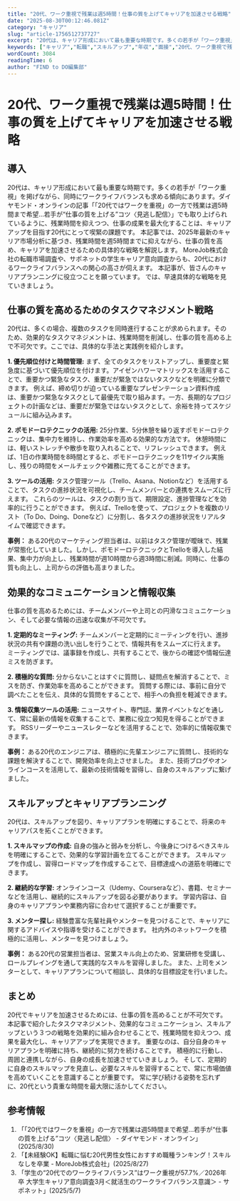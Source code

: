 ```yaml
---
title: "20代、ワーク重視で残業は週5時間！仕事の質を上げてキャリアを加速させる戦略"
date: "2025-08-30T00:12:46.081Z"
category: "キャリア"
slug: "article-1756512737727"
excerpt: "20代は、キャリア形成において最も重要な時期です。多くの若手が「ワーク重視」を掲げながら、同時にワークライフバランスも求める傾向にあります。ダイヤモンド・オンラインの記事「「20代ではワークを重視」の一方で残業は週5時間まで希望…若手が“仕事の質を上げる”コツ〈見逃し配信〉」でも取り上げられているよ..."
keywords: ["キャリア","転職","スキルアップ","年収","面接","20代、ワーク重視で残業は週5時間！仕事の質を上げてキャリアを加速させる戦略"]
wordCount: 3084
readingTime: 6
author: "FIND to DO編集部"
---
```


# 20代、ワーク重視で残業は週5時間！仕事の質を上げてキャリアを加速させる戦略

## 導入

20代は、キャリア形成において最も重要な時期です。多くの若手が「ワーク重視」を掲げながら、同時にワークライフバランスも求める傾向にあります。ダイヤモンド・オンラインの記事「「20代ではワークを重視」の一方で残業は週5時間まで希望…若手が“仕事の質を上げる”コツ〈見逃し配信〉」でも取り上げられているように、残業時間を抑えつつ、仕事の成果を最大化することは、キャリアアップを目指す20代にとって喫緊の課題です。  本記事では、2025年最新のキャリア市場分析に基づき、残業時間を週5時間までに抑えながら、仕事の質を高め、キャリアを加速させるための具体的な戦略を解説します。  MoreJob株式会社の転職市場調査や、サポネットの学生キャリア意向調査からも、20代におけるワークライフバランスへの関心の高さが伺えます。  本記事が、皆さんのキャリアプランニングに役立つことを願っています。  では、早速具体的な戦略を見ていきましょう。


## 仕事の質を高めるためのタスクマネジメント戦略

20代は、多くの場合、複数のタスクを同時進行することが求められます。そのため、効果的なタスクマネジメントは、残業時間を削減し、仕事の質を高める上で不可欠です。ここでは、具体的な手法と実践例を紹介します。

**1. 優先順位付けと時間管理:**  まず、全てのタスクをリストアップし、重要度と緊急度に基づいて優先順位を付けます。アイゼンハワーマトリックスを活用することで、重要かつ緊急なタスク、重要だが緊急ではないタスクなどを明確に分類できます。  例えば、締め切りが迫っている重要なプレゼンテーション資料作成は、重要かつ緊急なタスクとして最優先で取り組みます。一方、長期的なプロジェクトの計画などは、重要だが緊急ではないタスクとして、余裕を持ってスケジュールに組み込みます。

**2. ポモドーロテクニックの活用:** 25分作業、5分休憩を繰り返すポモドーロテクニックは、集中力を維持し、作業効率を高める効果的な方法です。  休憩時間には、軽いストレッチや散歩を取り入れることで、リフレッシュできます。  例えば、1日の作業時間を8時間とすると、ポモドーロテクニックを11サイクル実施し、残りの時間をメールチェックや雑務に充てることができます。

**3. ツールの活用:**  タスク管理ツール（Trello、Asana、Notionなど）を活用することで、タスクの進捗状況を可視化し、チームメンバーとの連携をスムーズに行えます。  これらのツールは、タスクの割り当て、期限設定、進捗管理などを効率的に行うことができます。  例えば、Trelloを使って、プロジェクトを複数のリスト（To Do、Doing、Doneなど）に分割し、各タスクの進捗状況をリアルタイムで確認できます。


**事例：** ある20代のマーケティング担当者は、以前はタスク管理が曖昧で、残業が常態化していました。しかし、ポモドーロテクニックとTrelloを導入した結果、集中力が向上し、残業時間が週10時間から週3時間に削減。同時に、仕事の質も向上し、上司からの評価も高まりました。


## 効果的なコミュニケーションと情報収集

仕事の質を高めるためには、チームメンバーや上司との円滑なコミュニケーション、そして必要な情報の迅速な収集が不可欠です。

**1. 定期的なミーティング:**  チームメンバーと定期的にミーティングを行い、進捗状況の共有や課題の洗い出しを行うことで、情報共有をスムーズに行えます。  ミーティングでは、議事録を作成し、共有することで、後からの確認や情報伝達ミスを防ぎます。

**2. 積極的な質問:**  分からないことはすぐに質問し、疑問点を解消することで、ミスを防ぎ、作業効率を高めることができます。  質問する際には、事前に自分で調べたことを伝え、具体的な質問をすることで、相手への負担を軽減できます。

**3. 情報収集ツールの活用:**  ニュースサイト、専門誌、業界イベントなどを通して、常に最新の情報を収集することで、業務に役立つ知見を得ることができます。  RSSリーダーやニュースレターなどを活用することで、効率的に情報収集できます。

**事例：** ある20代のエンジニアは、積極的に先輩エンジニアに質問し、技術的な課題を解決することで、開発効率を向上させました。  また、技術ブログやオンラインコースを活用して、最新の技術情報を習得し、自身のスキルアップに繋げました。


## スキルアップとキャリアプランニング

20代は、スキルアップを図り、キャリアプランを明確にすることで、将来のキャリアパスを拓くことができます。

**1. スキルマップの作成:**  自身の強みと弱みを分析し、今後身につけるべきスキルを明確にすることで、効果的な学習計画を立てることができます。  スキルマップを作成し、習得ロードマップを作成することで、目標達成への道筋を明確にできます。

**2. 継続的な学習:**  オンラインコース（Udemy、Courseraなど）、書籍、セミナーなどを活用し、継続的にスキルアップを図る必要があります。  学習内容は、自身のキャリアプランや業務内容に合わせて選択することが重要です。

**3. メンター探し:**  経験豊富な先輩社員やメンターを見つけることで、キャリアに関するアドバイスや指導を受けることができます。  社内外のネットワークを積極的に活用し、メンターを見つけましょう。

**事例：** ある20代の営業担当者は、営業スキル向上のため、営業研修を受講し、ロールプレイングを通して実践的なスキルを習得しました。  また、上司をメンターとして、キャリアプランについて相談し、具体的な目標設定を行いました。


## まとめ

20代でキャリアを加速させるためには、仕事の質を高めることが不可欠です。  本記事で紹介したタスクマネジメント、効果的なコミュニケーション、スキルアップという３つの戦略を効果的に組み合わせることで、残業時間を抑えつつ、成果を最大化し、キャリアアップを実現できます。  重要なのは、自分自身のキャリアプランを明確に持ち、継続的に努力を続けることです。  積極的に行動し、周囲と連携しながら、自身の成長を加速させていきましょう。  そして、定期的に自身のスキルマップを見直し、必要なスキルを習得することで、常に市場価値を高めていくことを意識することが重要です。  常に学び続ける姿勢を忘れずに、20代という貴重な時間を最大限に活かしてください。


## 参考情報

1. 「「20代ではワークを重視」の一方で残業は週5時間まで希望…若手が“仕事の質を上げる”コツ〈見逃し配信〉 - ダイヤモンド・オンライン」(2025/8/30)
2. 「【未経験OK】転職に悩む20代男性女性におすすめ職種ランキング！スキルなしを卒業 - MoreJob株式会社」(2025/8/27)
3. 「学生の“20代でのワークライフバランス”はワーク重視が57.7%／2026年卒 大学生キャリア意向調査3月＜就活生のワークライフバランス意識＞ - サポネット」(2025/5/7)

